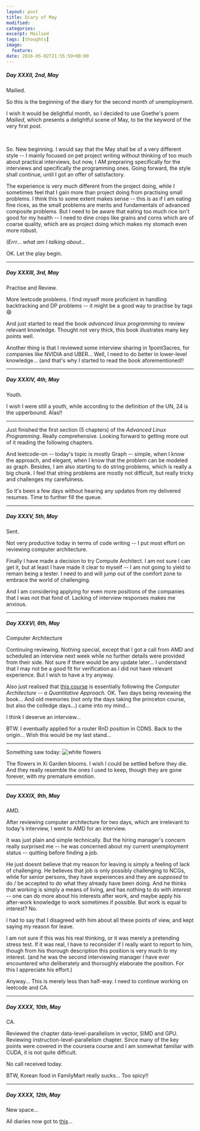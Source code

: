 ```yaml
---
layout: post
title: Diary of May
modified:
categories: 
excerpt: Mailied
tags: [thoughts]
image:
  feature:
date: 2016-05-02T21:55:59+08:00
---
```


##### Day XXXII, 2nd, May

Mailied.

So this is the beginning of the diary for the second month of unemployment.

I wish it would be delightful month, so I decided to use Goethe's poem *Mailied*, which presents a delightful scene of May, to be the keyword of the very first post.

<br>

So. New beginning. I would say that the May shall be of a very different style -- I mainly focused on pet project writing without thinking of too much about practical interviews, but now, I AM prepraring specifically for the interviews and specifically the programming ones.
Going forward, the style shall continue, until I got an offer of satisfactory.

The experience is very much different from the project doing, while I sometimes feel that I gain more than project doing from practising small problems.
I think this to some extent makes sense -- this is as if I am eating fine rices, as the small problems are merits and fundamentals of advanced composite problems.
But I need to be aware that eating too much rice isn't good for my health -- I need to dine crops like grains and corns which are of coarse quality, which are as project doing which makes my stomach even more robust.

*(Errr... what am I talking about...*

OK. Let the play begin.

-----

##### Day XXXIII, 3rd, May

Practise and Review.

More leetcode problems. I find myself more proficient in handling backtracking and DP problems -- it might be a good way to practise by tags :smile:

And just started to read the book *advanced linux programming* to review relevant knowledge. Thought not very thick, this book illustrates many key points well.

Another thing is that I reviewed some interview sharing in 1point3acres, for companies like NVIDIA and UBER... Well, I need to do better in lower-level knowledge... (and that's why I started to read the book aforementioned!!


-----

##### Day XXXIV, 4th, May

Youth.

I wish I were still a youth, while according to the definition of the UN, 24 is the upperbound. Alas!!

---

Just finished the first section (5 chapters) of the *Advanced Linux Programming*. Really comprehensive. Looking forward to getting more out of it reading the following chapters.

And leetcode-on -- today's topic is mostly Graph -- simple, when I know the approach, and elegant, when I know that the problem can be modeled as graph.
Besides, I am also starting to do string problems, which is really a big chunk. I feel that string problems are mostly not difficult, but really tricky and challenges my carefulness.

So it's been a few days without hearing any updates from my delivered resumes. Time to further fill the queue.

-----

##### Day XXXV, 5th, May

Sent.

Not very productive today in terms of code writing -- I put most effort on reviewing computer architecture.

Finally I have made a decision to try Compute Architect. I am not sure I can get it, but at least I have made it clear to myself -- I am not going to yield to remain being a tester.
I need to and will jump out of the comfort zone to embrace the world of challenging.

And I am considering applying for even more positions of the companies that I was not that fond of. Lacking of interview responses makes me anxious.

-----

##### Day XXXVI, 6th, May

Computer Architecture

Continuing reviewing. Nothing special, except that I got a call from AMD and scheduled an interview next week while no further details were provided from their side.
Not sure if there would be any update later... I understand that I may not be a good fit for verification as I did not have relevant experience. But I wish to have a try anyway.

Also just realised that [this course](https://www.coursera.org/course/comparch) is essentially following the *Computer Architecture -- a Quantitative Approach*.
OK. Two days being reviewing the book... And old memories (not only the days taking the princeton course, but also the colledge days...) came into my mind...

I think I deserve an interview...

BTW. I eventually applied for a router RnD position in CDNS. Back to the origin... Wish this would be my last stand...

---

Something saw today:
![white flowers](/images/posts/IMG_20160506_153105605.jpg)

The flowers in Xi Garden blooms. I wish I could be settled before they die.
And they really resemble the ones I used to keep, though they are gone forever, with my premature emotion.

-----

##### Day XXXIX, 9th, May

AMD.

After reviewing computer architecture for two days, which are irrelevant to today's interview, I went to AMD for an interview.

It was just plain and simple technically. But the hiring manager's concern really surprised me -- he was concerned about my current unemployment status -- quitting before finding a job.

He just doesnt believe that my reason for leaving is simply a feeling of lack of challenging. 
He believes that job is only possibly challenging to NCGs, while for senior persons, they have experiences and they are *supposed* to do / be accepted to do what they already have been doing.
And he thinks that working is simply a means of living, and has nothing to do with *interest* -- one can do more about his interests after work, and maybe apply his after-work knowledge to work sometimes if possible. But work is equal to interest? No.

I had to say that I disagreed with him about all these points of view, and kept saying my reason for leave.

I am not sure if this was his real thinking, or it was merely a pretending stress test.
If it was real, I have to reconsider if I really want to report to him, though from his thorough description this position is very much to my interest. 
(and he was the second interviewing manager I have ever encountered who deliberately and thoroughly elaborate the position. For this I appreciate his effort.)

Anyway... This is merely less than half-way. I need to continue working on leetcode and CA.

-----

##### Day XXXX, 10th, May

CA.

Reviewed the chapter data-level-parallelism in vector, SIMD and GPU. Reviewing instruction-level-parallelism chapter.
Since many of the key points were covered in the coursera course and I am somewhat familiar with CUDA, it is not quite difficult.

No call received today.

BTW, Korean food in FamilyMart really sucks... Too spicy!!

-----

##### Day XXXX, 12th, May

New space...

All diaries now got to [this](diary.jiachengp.me)...

